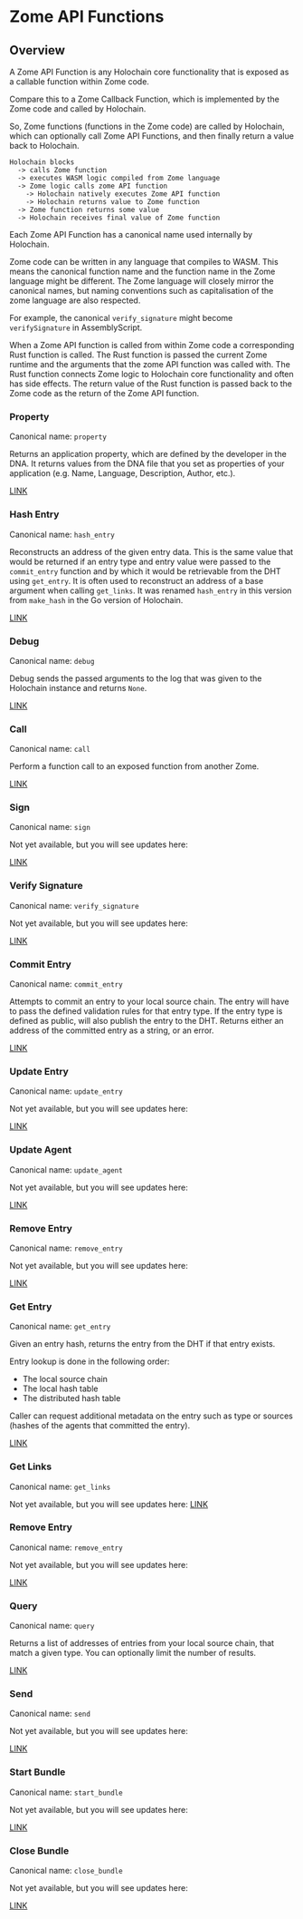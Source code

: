 # Zome API Functions

## Overview

A Zome API Function is any Holochain core functionality that is exposed as a
callable function within Zome code.

Compare this to a Zome Callback Function, which is implemented by the Zome code 
and called by Holochain.

So, Zome functions (functions in the Zome code) are called by Holochain, 
which can optionally call Zome API Functions, and then finally return a
value back to Holochain.

```
Holochain blocks
  -> calls Zome function
  -> executes WASM logic compiled from Zome language
  -> Zome logic calls zome API function
    -> Holochain natively executes Zome API function
    -> Holochain returns value to Zome function
  -> Zome function returns some value
  -> Holochain receives final value of Zome function
```

Each Zome API Function has a canonical name used internally by Holochain.

Zome code can be written in any language that compiles to WASM. This means the
canonical function name and the function name in the Zome language might be
different. The Zome language will closely mirror the canonical names, but naming
conventions such as capitalisation of the zome language are also respected.

For example, the canonical `verify_signature` might become `verifySignature` in
AssemblyScript.

When a Zome API function is called from within Zome code a corresponding Rust
function is called. The Rust function is passed the current Zome runtime and the
arguments that the zome API function was called with. The Rust function connects
Zome logic to Holochain core functionality and often has side effects. The
return value of the Rust function is passed back to the Zome code as the return
of the Zome API function.

### Property

Canonical name: `property`

Returns an application property, which are defined by the developer in the DNA.
It returns values from the DNA file that you set as properties of your application (e.g. Name, Language, Description, Author, etc.).

[LINK](https://holochain.github.io/rust-api/0.0.1/hdk/fn.property.html)

### Hash Entry

Canonical name: `hash_entry`

Reconstructs an address of the given entry data. This is the same value that would be returned if an entry type and entry value were passed to the `commit_entry` function and by which it would be retrievable from the DHT using `get_entry`. It is often used to reconstruct an address of a base argument when calling `get_links`. It was renamed `hash_entry` in this version from `make_hash` in the Go version of Holochain.

[LINK](https://holochain.github.io/rust-api/0.0.1/hdk/fn.hash_entry.html)

### Debug

Canonical name: `debug`

Debug sends the passed arguments to the log that was given to the Holochain instance and returns `None`.

[LINK](https://holochain.github.io/rust-api/0.0.1/hdk/fn.debug.html)

### Call

Canonical name: `call`

Perform a function call to an exposed function from another Zome.

[LINK](https://holochain.github.io/rust-api/0.0.1/hdk/fn.call.html)

### Sign

Canonical name: `sign`

Not yet available, but you will see updates here:

[LINK](https://holochain.github.io/rust-api/0.0.1/hdk/fn.sign.html)

### Verify Signature

Canonical name: `verify_signature`

Not yet available, but you will see updates here:

[LINK](https://holochain.github.io/rust-api/0.0.1/hdk/fn.verify_signature.html)

### Commit Entry

Canonical name: `commit_entry`

Attempts to commit an entry to your local source chain. The entry will have to pass the defined validation rules for that entry type. If the entry type is defined as public, will also publish the entry to the DHT. Returns either an address of the committed entry as a string, or an error.

[LINK](https://holochain.github.io/rust-api/0.0.1/hdk/fn.commit_entry.html)

### Update Entry

Canonical name: `update_entry`

Not yet available, but you will see updates here:

[LINK](https://holochain.github.io/rust-api/0.0.1/hdk/fn.update_entry.html)

### Update Agent

Canonical name: `update_agent`

Not yet available, but you will see updates here:

[LINK](https://holochain.github.io/rust-api/0.0.1/hdk/fn.update_agent.html)

### Remove Entry

Canonical name: `remove_entry`

Not yet available, but you will see updates here:

[LINK](https://holochain.github.io/rust-api/0.0.1/hdk/fn.remove_entry.html)

### Get Entry

Canonical name: `get_entry`

Given an entry hash, returns the entry from the DHT if that entry exists.

Entry lookup is done in the following order:
- The local source chain
- The local hash table
- The distributed hash table

Caller can request additional metadata on the entry such as type or sources
(hashes of the agents that committed the entry).

[LINK](https://holochain.github.io/rust-api/0.0.1/hdk/fn.get_entry.html)

### Get Links

Canonical name: `get_links`

Not yet available, but you will see
updates here: [LINK](https://holochain.github.io/rust-api/0.0.1/hdk/fn.get_links.html)

### Remove Entry

Canonical name: `remove_entry`

Not yet available, but you will see updates here:

[LINK](https://holochain.github.io/rust-api/0.0.1/hdk/fn.remove_entry.html)

### Query

Canonical name: `query`

Returns a list of addresses of entries from your local source chain, that match a given type. You can optionally limit the number of results.

[LINK](https://holochain.github.io/rust-api/0.0.1/hdk/fn.query.html)

### Send

Canonical name: `send`

Not yet available, but you will see updates here:

[LINK](https://holochain.github.io/rust-api/0.0.1/hdk/fn.send.html)

### Start Bundle

Canonical name: `start_bundle`

Not yet available, but you will see updates here:

[LINK](https://holochain.github.io/rust-api/0.0.1/hdk/fn.start_bundle.html)

### Close Bundle

Canonical name: `close_bundle`

Not yet available, but you will see updates here:

[LINK](https://holochain.github.io/rust-api/0.0.1/hdk/fn.close_bundle.html)

